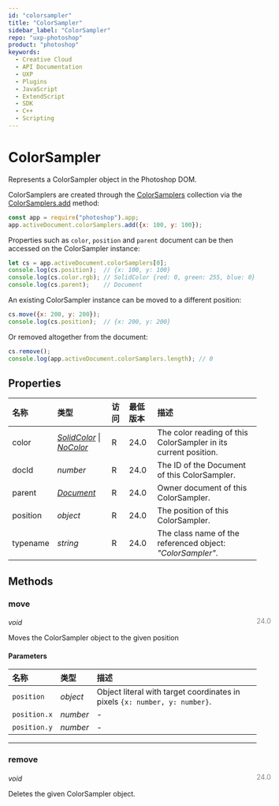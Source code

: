 ```yaml
---
id: "colorsampler"
title: "ColorSampler"
sidebar_label: "ColorSampler"
repo: "uxp-photoshop"
product: "photoshop"
keywords:
  - Creative Cloud
  - API Documentation
  - UXP
  - Plugins
  - JavaScript
  - ExtendScript
  - SDK
  - C++
  - Scripting
---
```


# ColorSampler

Represents a ColorSampler object in the Photoshop DOM.

ColorSamplers are created through the [ColorSamplers](/ps_reference/classes/colorsamplers/) collection via the [ColorSamplers.add](/ps_reference/classes/colorsamplers/#add) method:

```javascript
const app = require("photoshop").app;
app.activeDocument.colorSamplers.add({x: 100, y: 100});
```

Properties such as `color`, `position` and `parent` document can be then accessed on the ColorSampler instance:

```javascript
let cs = app.activeDocument.colorSamplers[0];
console.log(cs.position);  // {x: 100, y: 100}
console.log(cs.color.rgb); // SolidColor {red: 0, green: 255, blue: 0}
console.log(cs.parent);    // Document
```

An existing ColorSampler instance can be moved to a different position:

```javascript
cs.move({x: 200, y: 200});
console.log(cs.position);  // {x: 200, y: 200}
```

Or removed altogether from the document:

```javascript
cs.remove();
console.log(app.activeDocument.colorSamplers.length); // 0
```

## Properties

| 名称 | 类型 | 访问 | 最低版本 | 描述 |
| :------ | :------ | :------ | :------ | :------ |
| color | [*SolidColor*](/ps_reference/classes/solidcolor/) \| [*NoColor*](/ps_reference/colors/nocolor/) | R | 24.0 | The color reading of this ColorSampler in its current position. |
| docId | *number* | R | 24.0 | The ID of the Document of this ColorSampler. |
| parent | [*Document*](/ps_reference/classes/document/) | R | 24.0 | Owner document of this ColorSampler. |
| position | *object* | R | 24.0 | The position of this ColorSampler. |
| typename | *string* | R | 24.0 | The class name of the referenced object: *&quot;ColorSampler&quot;*. |

## Methods

### move
<span class="minversion" style="display: block; margin-bottom: -1em; margin-left: 36em; float:left; opacity:0.5;">24.0</span>

*void*

Moves the ColorSampler object to the given position

#### Parameters

| 名称 | 类型 | 描述 |
| :------ | :------ | :------ |
| `position` | *object* | Object literal with target coordinates in pixels `{x: number, y: number}`. |
| `position.x` | *number* | - |
| `position.y` | *number* | - |

___

### remove
<span class="minversion" style="display: block; margin-bottom: -1em; margin-left: 36em; float:left; opacity:0.5;">24.0</span>

*void*

Deletes the given ColorSampler object.

